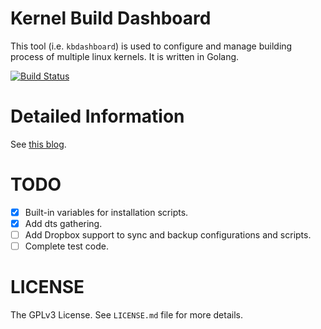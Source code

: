 # Kernel Build Dashboard

This tool (i.e. `kbdashboard`) is used to configure and manage building process
of multiple linux kernels. It is written in Golang.

[![Build Status](https://travis-ci.org/choueric/kbdashboard.svg?branch=master)](https://travis-ci.org/choueric/kbdashboard)

# Detailed Information

See [this blog](http://ericnode.info/post/kbdashboard/).

# TODO
- [X] Built-in variables for installation scripts.
- [X] Add dts gathering.
- [ ] Add Dropbox support to sync and backup configurations and scripts.
- [ ] Complete test code.

# LICENSE
The GPLv3 License. See `LICENSE.md` file for more details.
